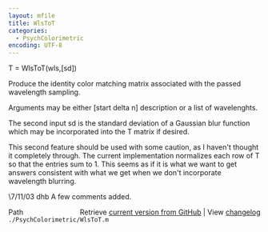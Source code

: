 ```yaml
---
layout: mfile
title: WlsToT
categories:
  - PsychColorimetric
encoding: UTF-8
---
```


T = WlsToT(wls,[sd])

Produce the identity color matching matrix associated
with the passed wavelength sampling.

Arguments may be either [start delta n] description or
a list of wavelenghts.

The second input sd is the standard deviation of a Gaussian
blur function which may be incorporated into the T matrix
if desired.

This second feature should be used with some
caution, as I haven't thought it completely through.  The
current implementation normalizes each row of T so that the
entries sum to 1.  This seems as if it is what we want to
get answers consistent with what we get when we don't
incorporate wavelength blurring.

\7/11/03  dhb  A few comments added.


<div class="code_header" style="text-align:right;">
  <span style="float:left;">Path&nbsp;&nbsp;</span> <span class="counter">Retrieve <a href=
  "https://raw.github.com/Psychtoolbox-3/Psychtoolbox-3/beta/./PsychColorimetric/WlsToT.m">current version from GitHub</a> | View <a href=
  "https://github.com/Psychtoolbox-3/Psychtoolbox-3/commits/beta/./PsychColorimetric/WlsToT.m">changelog</a></span>
</div>
<div class="code">
  <code>./PsychColorimetric/WlsToT.m</code>
</div>

